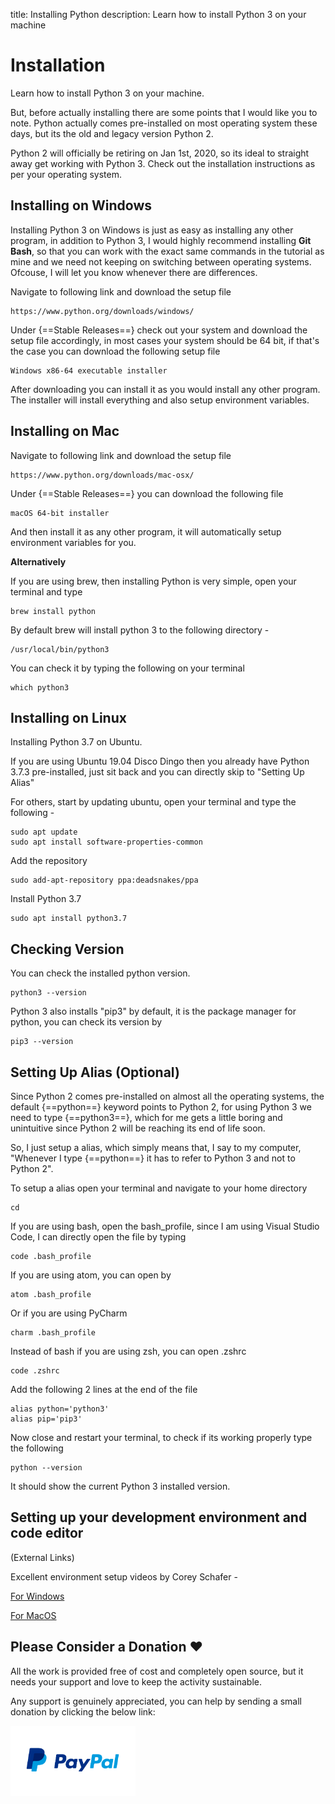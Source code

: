 title: Installing Python
description: Learn how to install Python 3 on your machine

# Installation

Learn how to install Python 3 on your machine.

But, before actually installing there are some points that I would like you to note. Python actually comes pre-installed on most operating system these days, but its the old and legacy version Python 2.

Python 2 will officially be retiring on Jan 1st, 2020, so its ideal to straight away get working with Python 3. Check out the installation instructions as per your operating system.

## Installing on Windows

Installing Python 3 on Windows is just as easy as installing any other program, in addition to Python 3, I would highly recommend installing **Git Bash**, so that you can work with the exact same commands in the tutorial as mine and we need not keeping on switching between operating systems. Ofcouse, I will let you know whenever there are differences.

Navigate to following link and download the setup file

    https://www.python.org/downloads/windows/

Under {==Stable Releases==} check out your system and download the setup file accordingly, in most cases your system should be 64 bit, if that's the case you can download the following setup file

    Windows x86-64 executable installer

After downloading you can install it as you would install any other program. The installer will install everything and also setup environment variables.

## Installing on Mac

Navigate to following link and download the setup file

    https://www.python.org/downloads/mac-osx/

Under {==Stable Releases==} you can download the following file

    macOS 64-bit installer

And then install it as any other program, it will automatically setup environment variables for you.

**Alternatively**

If you are using brew, then installing Python is very simple, open your terminal and type

    brew install python

By default brew will install python 3 to the following directory -

    /usr/local/bin/python3

You can check it by typing the following on your terminal

    which python3

## Installing on Linux

Installing Python 3.7 on Ubuntu.

If you are using Ubuntu 19.04 Disco Dingo then you already have Python 3.7.3 pre-installed, just sit back and you can directly skip to "Setting Up Alias"

For others, start by updating ubuntu, open your terminal and type the following -

    sudo apt update
    sudo apt install software-properties-common

Add the repository

    sudo add-apt-repository ppa:deadsnakes/ppa

Install Python 3.7

    sudo apt install python3.7

## Checking Version

You can check the installed python version.

    python3 --version

Python 3 also installs "pip3" by default, it is the package manager for python, you can check its version by

    pip3 --version

## Setting Up Alias (Optional)

Since Python 2 comes pre-installed on almost all the operating systems, the default {==python==} keyword points to Python 2, for using Python 3 we need to type {==python3==}, which for me gets a little boring and unintuitive since Python 2 will be reaching its end of life soon.

So, I just setup a alias, which simply means that, I say to my computer, "Whenever I type {==python==} it has to refer to Python 3 and not to Python 2".

To setup a alias open your terminal and navigate to your home directory

    cd

If you are using bash, open the bash_profile, since I am using Visual Studio Code, I can directly open the file by typing

    code .bash_profile

If you are using atom, you can open by

    atom .bash_profile

Or if you are using PyCharm

    charm .bash_profile

Instead of bash if you are using zsh, you can open .zshrc

    code .zshrc

Add the following 2 lines at the end of the file

    alias python='python3'
    alias pip='pip3'

Now close and restart your terminal, to check if its working properly type the following

    python --version

It should show the current Python 3 installed version.

## Setting up your development environment and code editor

(External Links)

Excellent environment setup videos by Corey Schafer -

[For Windows](https://www.youtube.com/watch?v=-nh9rCzPJ20)

[For MacOS](https://www.youtube.com/watch?v=06I63_p-2A4)

## Please Consider a Donation ❤️

All the work is provided free of cost and completely open source, but it needs your support and love to keep the activity sustainable.

Any support is genuinely appreciated, you can help by sending a small donation by clicking the below link:

[<img src="../../../../images/paypal-logo.png" alt="Paypal" title="Paypal" width="200"/>](https://www.paypal.me/octallium)